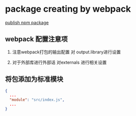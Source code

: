 # package creating by webpack

  [publish npm package](https://docs.npmjs.com/getting-started/publishing-npm-packages)

## webpack 配置注意项

1. 注意webpack打包的输出配置
  对 output.library进行设置

2. 对于外部库进行外部话
  对externals 进行相关设置

## 将包添加为标准模块

```json
{
  ...
  "module": "src/index.js",
  ...
}
```
